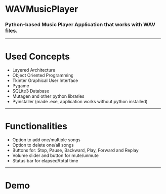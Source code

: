 # WAVMusicPlayer
### Python-based Music Player Application that works with WAV files.
---
# Used Concepts
- Layered Architecture
- Object Oriented Programming
- Tkinter Graphical User Interface
- Pygame
- SQLite3 Database
- Mutagen and other python libraries
- Pyinstaller (made .exe, application works without python installed)
---
# Functionalities
- Option to add one/multiple songs
- Option to delete one/all songs
- Buttons for: Stop, Pause, Backward, Play, Forward and Replay
- Volume slider and button for mute/unmute
- Status bar for elapsed/total time
---
# Demo
